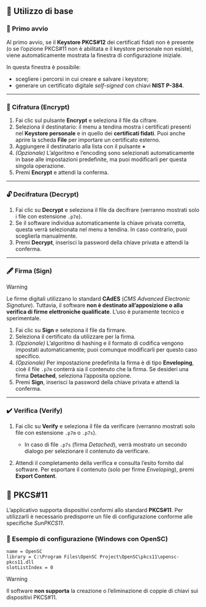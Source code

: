 ## 🧭 Utilizzo di base
### 🧩 Primo avvio

Al primo avvio, se il **Keystore PKCS#12** dei certificati fidati non è presente (o se l’opzione PKCS#11 non è abilitata e il keystore personale non esiste), viene automaticamente mostrata la finestra di configurazione iniziale.

In questa finestra è possibile:
- scegliere i percorsi in cui creare e salvare i keystore;
- generare un certificato digitale *self-signed* con chiavi **NIST P-384**.

---

### 🔐 Cifratura (Encrypt)

1. Fai clic sul pulsante **Encrypt** e seleziona il file da cifrare.
2. Seleziona il destinatario: il menu a tendina mostra i certificati presenti nel **Keystore personale** e in quello dei **certificati fidati**.
   Puoi anche aprire la scheda **File** per importare un certificato esterno.
3. Aggiungere il destinatario alla lista con il pulsante **+**
4. *(Opzionale)* L’algoritmo e l’encoding sono selezionati automaticamente in base alle impostazioni predefinite, ma puoi modificarli per questa singola operazione.
5. Premi **Encrypt** e attendi la conferma.

---

### 🔓 Decifratura (Decrypt)

1. Fai clic su **Decrypt** e seleziona il file da decifrare (verranno mostrati solo i file con estensione `.p7e`).
2. Se il software individua automaticamente la chiave privata corretta, questa verrà selezionata nel menu a tendina. In caso contrario, puoi sceglierla manualmente.
3. Premi **Decrypt**, inserisci la password della chiave privata e attendi la conferma.

---

### 🖋️ Firma (Sign)

> [!WARNING]
> Le firme digitali utilizzano lo standard **CAdES** (*CMS Advanced Electronic Signature*).
> Tuttavia, il software **non è destinato all’apposizione o alla verifica di firme elettroniche qualificate**.
> L’uso è puramente tecnico e sperimentale.

1. Fai clic su **Sign** e seleziona il file da firmare.
2. Seleziona il certificato da utilizzare per la firma.
3. *(Opzionale)* L’algoritmo di hashing e il formato di codifica vengono impostati automaticamente; puoi comunque modificarli per questo caso specifico.
4. *(Opzionale)* Per impostazione predefinita la firma è di tipo **Enveloping**, cioè il file `.p7m` conterrà sia il contenuto che la firma.
   Se desideri una firma **Detached**, seleziona l’apposita opzione.
5. Premi **Sign**, inserisci la password della chiave privata e attendi la conferma.

---

### ✔️ Verifica (Verify)

1. Fai clic su **Verify** e seleziona il file da verificare (verranno mostrati solo file con estensione `.p7m` o `.p7s`).

   * In caso di file `.p7s` (firma *Detached*), verrà mostrato un secondo dialogo per selezionare il contenuto da verificare.
2. Attendi il completamento della verifica e consulta l’esito fornito dal software.
   Per esportare il contenuto (solo per firme *Enveloping*), premi **Export Content**.



## 🧱 PKCS#11

L’applicativo supporta dispositivi conformi allo standard **PKCS#11**.
Per utilizzarli è necessario predisporre un file di configurazione conforme alle specifiche *SunPKCS11*.

### 🔧 Esempio di configurazione (Windows con OpenSC)

```text
name = OpenSC
library = C:\Program Files\OpenSC Project\OpenSC\pkcs11\opensc-pkcs11.dll
slotListIndex = 0
```

> [!WARNING]
> Il software **non supporta** la creazione o l’eliminazione di coppie di chiavi sui dispositivi PKCS#11.